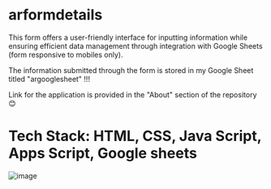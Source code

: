 # arformdetails


This form offers a user-friendly interface for inputting information while ensuring efficient data management through integration with Google Sheets (form responsive to mobiles only).

The information submitted through the form is stored in my Google Sheet titled "argooglesheet" !!!


Link for the application is provided in the "About" section of the repository 😊
#    Tech Stack: HTML, CSS, Java Script, Apps Script, Google sheets


![image](https://github.com/Thisisamulya/arformdetails/assets/128579615/ba4b8306-325f-481a-9cca-5fe39637fa92)
